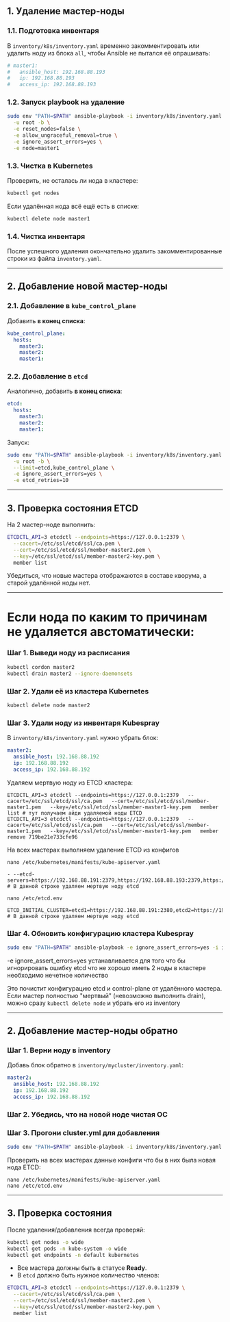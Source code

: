 ## 1. Удаление мастер-ноды

### 1.1. Подготовка инвентаря

В `inventory/k8s/inventory.yaml` временно закомментировать или удалить ноду из блока `all`, чтобы Ansible не пытался её опрашивать:

```yaml
# master1:
#   ansible_host: 192.168.88.193
#   ip: 192.168.88.193
#   access_ip: 192.168.88.193
```

### 1.2. Запуск playbook на удаление

```bash
sudo env "PATH=$PATH" ansible-playbook -i inventory/k8s/inventory.yaml remove-node.yml \
  -u root -b \
  -e reset_nodes=false \
  -e allow_ungraceful_removal=true \
  -e ignore_assert_errors=yes \
  -e node=master1
```

### 1.3. Чистка в Kubernetes

Проверить, не осталась ли нода в кластере:

```bash
kubectl get nodes
```

Если удалённая нода всё ещё есть в списке:

```bash
kubectl delete node master1
```

### 1.4. Чистка инвентаря

После успешного удаления окончательно удалить закомментированные строки из файла `inventory.yaml`.

---

## 2. Добавление новой мастер-ноды

### 2.1. Добавление в `kube_control_plane`

Добавить **в конец списка**:

```yaml
kube_control_plane:
  hosts:
    master3:
    master2:
    master1:
```

### 2.2. Добавление в `etcd`

Аналогично, добавить **в конец списка**:

```yaml
etcd:
  hosts:
    master3:
    master2:
    master1:
```

Запуск:

```bash
sudo env "PATH=$PATH" ansible-playbook -i inventory/k8s/inventory.yaml cluster.yml \
  -u root -b \
  --limit=etcd,kube_control_plane \
  -e ignore_assert_errors=yes \
  -e etcd_retries=10
```

---

## 3. Проверка состояния ETCD

На 2 мастер-ноде выполнить:

```bash
ETCDCTL_API=3 etcdctl --endpoints=https://127.0.0.1:2379 \
  --cacert=/etc/ssl/etcd/ssl/ca.pem \
  --cert=/etc/ssl/etcd/ssl/member-master2.pem \
  --key=/etc/ssl/etcd/ssl/member-master2-key.pem \
  member list
```

Убедиться, что новые мастера отображаются в составе кворума, а старой удалённой ноды нет.

---


# Если нода по каким то причинам не удаляется австоматически:

### Шаг 1. Выведи ноду из расписания
```bash
kubectl cordon master2
kubectl drain master2 --ignore-daemonsets
```

### Шаг 2. Удали её из кластера Kubernetes
```bash
kubectl delete node master2
```

### Шаг 3. Удали ноду из инвентаря Kubespray

В `inventory/k8s/inventory.yaml` нужно убрать блок:
```yaml
master2:
  ansible_host: 192.168.88.192
  ip: 192.168.88.192
  access_ip: 192.168.88.192
```

Удаляем мертвую ноду из ETCD кластера:
```shell
ETCDCTL_API=3 etcdctl --endpoints=https://127.0.0.1:2379   --cacert=/etc/ssl/etcd/ssl/ca.pem   --cert=/etc/ssl/etcd/ssl/member-master1.pem   --key=/etc/ssl/etcd/ssl/member-master1-key.pem   member list # тут получаем айди удаляемой ноды ETCD
ETCDCTL_API=3 etcdctl --endpoints=https://127.0.0.1:2379   --cacert=/etc/ssl/etcd/ssl/ca.pem   --cert=/etc/ssl/etcd/ssl/member-master1.pem   --key=/etc/ssl/etcd/ssl/member-master1-key.pem   member remove 719be21e733cfe96
```

На всех мастерах выполняем удаление ETCD из конфигов
```shell
nano /etc/kubernetes/manifests/kube-apiserver.yaml

- --etcd-servers=https://192.168.88.191:2379,https://192.168.88.193:2379,https://192.168.88.192:2379 # В данной строке удаляем мертвую ноду etcd
```

```shell
nano /etc/etcd.env

ETCD_INITIAL_CLUSTER=etcd1=https://192.168.88.191:2380,etcd2=https://192.168.88.193:2380,etcd3=https://192.168.88.192:2380 # В данной строке удаляем мертвую ноду etcd
```

### Шаг 4. Обновить конфигурацию кластера Kubespray
```bash
sudo env "PATH=$PATH" ansible-playbook -e ignore_assert_errors=yes -i inventory/k8s/inventory.yaml cluster.yml -u root -b
```

-e ignore_assert_errors=yes устанавливается для того что бы игнорировать ошибку etcd что не хорошо иметь 2 ноды в кластере необходимо нечетное количество

Это почистит конфигурацию etcd и control-plane от удалённого мастера.  
Если мастер полностью "мертвый" (невозможно выполнить drain), можно сразу `kubectl delete node` и убрать его из inventory

---

## 2. Добавление мастер-ноды обратно

### Шаг 1. Верни ноду в inventory

Добавь блок обратно в `inventory/mycluster/inventory.yaml`:
```yaml
master2:
  ansible_host: 192.168.88.192
  ip: 192.168.88.192
  access_ip: 192.168.88.192
```

### Шаг 2. Убедись, что на новой ноде чистая ОС

### Шаг 3. Прогони cluster.yml для добавления

```bash
sudo env "PATH=$PATH" ansible-playbook -i inventory/k8s/inventory.yaml cluster.yml -u root -b --limit=etcd,kube_control_plane -e ignore_assert_errors=yes -e etcd_retries=10
```

Проверить на всех мастерах данные конфиги что бы в них была новая нода ETCD:
```shell
nano /etc/kubernetes/manifests/kube-apiserver.yaml
nano /etc/etcd.env
```

---

## 3. Проверка состояния

После удаления/добавления всегда проверяй:
```bash
kubectl get nodes -o wide
kubectl get pods -n kube-system -o wide
kubectl get endpoints -n default kubernetes
```

- Все мастера должны быть в статусе **Ready**.
- В `etcd` должно быть нужное количество членов:
```bash
ETCDCTL_API=3 etcdctl --endpoints=https://127.0.0.1:2379 \
  --cacert=/etc/ssl/etcd/ssl/ca.pem \
  --cert=/etc/ssl/etcd/ssl/member-master2.pem \
  --key=/etc/ssl/etcd/ssl/member-master2-key.pem \
  member list
```


